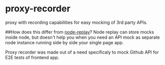 # proxy-recorder
proxy with recording capabilities for easy mocking of 3rd party APIs.

##How does this differ from [node-replay](https://github.com/assaf/node-replay)?
Node replay can store mocks inside node, but doesn't help you when you need an API mock as separate node instance 
running side by side your single page app. 

Proxy recorder was made out of a need specificaly to mock Github API for E2E tests of frontend app.

